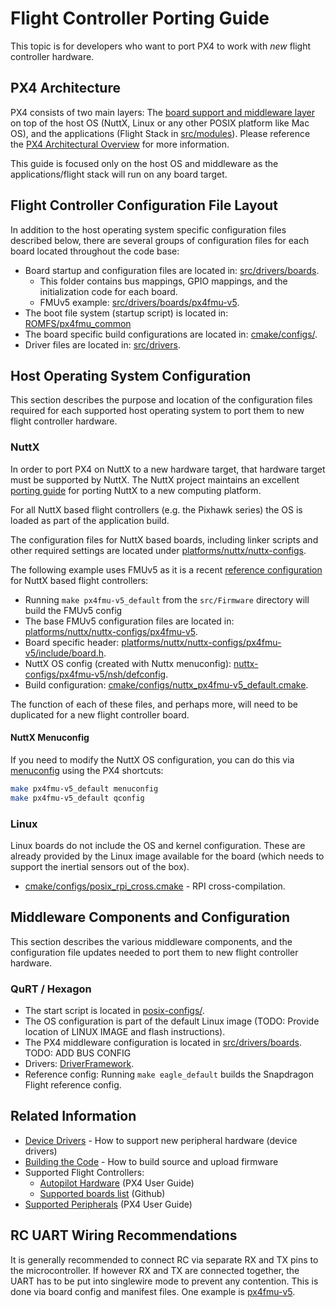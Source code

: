 # Flight Controller Porting Guide

This topic is for developers who want to port PX4 to work with *new* flight controller hardware.

## PX4 Architecture

PX4 consists of two main layers: The [board support and middleware layer](../middleware/README.md) on top of the host OS (NuttX, Linux or any other POSIX platform like Mac OS), and the applications (Flight Stack in [src/modules](https://github.com/PX4/Firmware/tree/master/src/modules)\).  Please reference the [PX4 Architectural Overview](../concept/architecture.md) for more information.

This guide is focused only on the host OS and middleware as the applications/flight stack will run on any board target.

## Flight Controller Configuration File Layout

In addition to the host operating system specific configuration files described below, there are several groups of configuration files for each board located throughout the code base:
* Board startup and configuration files are located in: [src/drivers/boards](https://github.com/PX4/Firmware/tree/master/src/drivers/boards).
  * This folder contains bus mappings, GPIO mappings, and the initialization code for each board.
  * FMUv5 example: [src/drivers/boards/px4fmu-v5](https://github.com/PX4/Firmware/tree/master/src/drivers/boards/px4fmu-v5).
* The boot file system (startup script) is located in: [ROMFS/px4fmu\_common](https://github.com/PX4/Firmware/tree/master/ROMFS/px4fmu_common)
* The board specific build configurations are located in: [cmake/configs/](https://github.com/PX4/Firmware/blob/master/cmake/configs/).
* Driver files are located in: [src/drivers](https://github.com/PX4/Firmware/tree/master/src/drivers).

## Host Operating System Configuration

This section describes the purpose and location of the configuration files required for each supported host operating system to port them to new flight controller hardware.

### NuttX

In order to port PX4 on NuttX to a new hardware target, that hardware target must be supported by NuttX.  The NuttX project maintains an excellent [porting guide](http://www.nuttx.org/Documentation/NuttxPortingGuide.html) for porting NuttX to a new computing platform.

For all NuttX based flight controllers (e.g. the Pixhawk series) the OS is loaded as part of the application build.

The configuration files for NuttX based boards, including linker scripts and other required settings are located under [platforms/nuttx/nuttx-configs](https://github.com/PX4/Firmware/tree/master/platforms/nuttx/nuttx-configs).

The following example uses FMUv5 as it is a recent [reference configuration](../debug/reference-design.md) for NuttX based flight controllers:
* Running `make px4fmu-v5_default` from the `src/Firmware` directory will build the FMUv5 config
* The base FMUv5 configuration files are located in: [platforms/nuttx/nuttx-configs/px4fmu-v5](https://github.com/PX4/Firmware/tree/master/platforms/nuttx/nuttx-configs/px4fmu-v5).
* Board specific header: [platforms/nuttx/nuttx-configs/px4fmu-v5/include/board.h](https://github.com/PX4/Firmware/blob/master/platforms/nuttx/nuttx-configs/px4fmu-v5/include/board.h).
* NuttX OS config (created with Nuttx menuconfig): [nuttx-configs/px4fmu-v5/nsh/defconfig](https://github.com/PX4/Firmware/blob/master/platforms/nuttx/nuttx-configs/px4fmu-v5/nsh/defconfig).
* Build configuration: [cmake/configs/nuttx\_px4fmu-v5\_default.cmake](https://github.com/PX4/Firmware/blob/master/cmake/configs/nuttx_px4fmu-v5_default.cmake).

The function of each of these files, and perhaps more, will need to be duplicated for a new flight controller board.

#### NuttX Menuconfig
If you need to modify the NuttX OS configuration, you can do this via [menuconfig](https://bitbucket.org/nuttx/nuttx) using the PX4 shortcuts:
```sh
make px4fmu-v5_default menuconfig
make px4fmu-v5_default qconfig
```

### Linux

Linux boards do not include the OS and kernel configuration. These are already provided by the Linux image available for the board (which needs to support the inertial sensors out of the box).

* [cmake/configs/posix\_rpi\_cross.cmake](https://github.com/PX4/Firmware/blob/master/cmake/configs/posix_rpi_cross.cmake) - RPI cross-compilation.

## Middleware Components and Configuration

This section describes the various middleware components, and the configuration file updates needed to port them to new flight controller hardware.

### QuRT / Hexagon

* The start script is located in [posix-configs/](https://github.com/PX4/Firmware/tree/master/posix-configs).
* The OS configuration is part of the default Linux image (TODO: Provide location of LINUX IMAGE and flash instructions).
* The PX4 middleware configuration is located in [src/drivers/boards](https://github.com/PX4/Firmware/tree/master/src/drivers/boards). TODO: ADD BUS CONFIG
* Drivers: [DriverFramework](https://github.com/px4/DriverFramework).
* Reference config: Running `make eagle_default` builds the Snapdragon Flight reference config.

## Related Information

* [Device Drivers](../middleware/drivers.md) - How to support new peripheral hardware (device drivers)
* [Building the Code](../setup/building_px4.md) - How to build source and upload firmware 
* Supported Flight Controllers:
  * [Autopilot Hardware](https://docs.px4.io/en/flight_controller/) (PX4 User Guide)
  * [Supported boards list](https://github.com/PX4/Firmware/#supported-hardware) (Github)
* [Supported Peripherals](https://docs.px4.io/en/peripherals/) (PX4 User Guide)


## RC UART Wiring Recommendations

It is generally recommended to connect RC via separate RX and TX pins to the microcontroller. 
If however RX and TX are connected together, the UART has to be put into singlewire mode to prevent any contention. 
This is done via board config and manifest files. 
One example is [px4fmu-v5](https://github.com/PX4/Firmware/blob/master/src/drivers/boards/px4fmu-v5/manifest.c).
